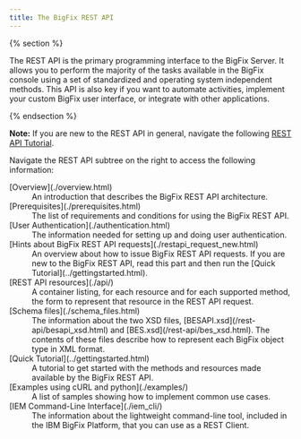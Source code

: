 ```yaml
---
title: The BigFix REST API
---
```


{% section %}

The REST API is the primary programming interface to the BigFix Server. It allows you to perform the majority of the tasks available in the BigFix console using a set of standardized and operating system independent methods.
This API is also key if you want to automate activities, implement your custom BigFix user interface, or integrate with other applications.

{% endsection %}

**Note:** If you are new to the REST API in general, navigate the following [REST API Tutorial](http://www.restapitutorial.com/ ).

Navigate the REST API subtree on the right to access the following information: 

<dl>
  <dt>[Overview](./overview.html)</dt>
  <dd>An introduction that describes the BigFix REST API architecture.</dd>
  
  <dt>[Prerequisites](./prerequisites.html)</dt>
  <dd>The list of requirements and conditions for using the BigFix REST API.</dd>

  <dt>[User Authentication](./authentication.html)</dt>
  <dd>The information needed for setting up and doing user authentication.</dd>
  
  <dt>[Hints about BigFix REST API requests](./restapi_request_new.html)</dt>
  <dd>An overview about how to issue BigFix REST API requests. If you are new to the BigFix REST API, read this part and then run the [Quick Tutorial](../gettingstarted.html).</dd>

  <dt>[REST API resources](./api/)</dt>
  <dd>A container listing, for each resource and for each supported method, the form to represent that resource in the REST API request.</dd>
    
  <dt>[Schema files](./schema_files.html)</dt>
  <dd>The information about the two XSD files, [BESAPI.xsd](/rest-api/besapi_xsd.html) and [BES.xsd](/rest-api/bes_xsd.html). The contents of these files describe how to represent each BigFix object type in XML format.</dd>
  
  <dt>[Quick Tutorial](../gettingstarted.html)</dt>
  <dd>A tutorial to get started with the methods and resources made available by the BigFix REST API.</dd>
    
  <dt>[Examples using cURL and python](./examples/)</dt>
  <dd>A list of samples showing how to implement common use cases.</dd>
  
  <dt>[IEM Command-Line Interface](./iem_cli/)</dt>
  <dd>The information about the lightweight command-line tool, included in the IBM BigFix Platform, that you can use as a REST Client.</dd>
  
</dl>




 

